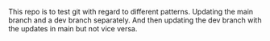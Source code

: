 This repo is to test git with regard to different patterns. Updating the main branch and a dev branch separately. And then updating the dev branch with the updates in main but not vice versa. 
